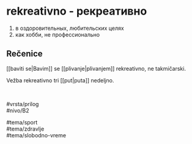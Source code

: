 # rekreativno - рекреативно

1. в оздоровительных, любительских целях  
2. как хобби, не профессионально

## Rečenice

[[baviti se|Bavim]] se [[plivanje|plivanjem]] rekreativno, ne takmičarski.

Vežba rekreativno tri [[put|puta]] nedeljno.

<br>

#vrsta/prilog  
#nivo/B2  

#tema/sport  
#tema/zdravlje  
#tema/slobodno-vreme  
